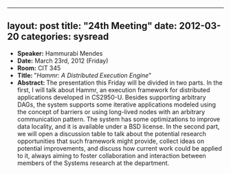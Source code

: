 
---
layout: post
title: "24th Meeting"
date: 2012-03-20
categories: sysread
---

<ul>
	<li><strong>Speaker:</strong> Hammurabi Mendes</li>
	<li><strong>Date:</strong> March 23rd, 2012 (Friday)</li>
	<li><strong>Room:</strong> CIT 345</li>
	<li><strong>Title: </strong>"<em>Hammr: A Distributed Execution Engine</em>"</li>
	<li><strong>Abstract: </strong>
The presentation this Friday will be divided in two parts. In the first, I will talk about Hammr, an execution framework for distributed applications developed in CS2950-U. Besides supporting arbitrary DAGs, the system supports some iterative applications modeled using
the concept of barriers or using long-lived nodes with an arbitrary communication pattern. The system has some optimizations to improve data locality, and it is available under a BSD license. In the second part, we will open a discussion table to talk about the potential research  opportunities that such framework might provide, collect ideas on potential improvements, and discuss how current work could be applied to it, always aiming to foster collaboration and interaction between members of the Systems research at the department.</li>
</ul>
